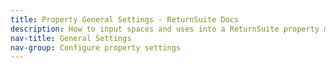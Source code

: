 ```yaml
---
title: Property General Settings - ReturnSuite Docs
description: How to input spaces and uses into a ReturnSuite property model.
nav-title: General Settings
nav-group: Configure property settings
---
```

